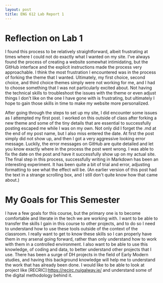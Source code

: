 ```yaml
---
layout: post
title: ENG 612 Lab Report 1
---
```


# Reflection on Lab 1

I found this process to be relatively straightforward, albeit frustrating at times where I could not do exactly what I wanted on my site. 
I've always found the process of creating a website somewhat intimidating, but the GitHub interface and the explicit instructions made the 
process very approachable. I think the most frustration I encountered was in the process of forking the theme that I wanted. Ultimately, my
first choice, second choice, and third choice themes simply were not working for me, and I had to choose something that I was not particularly
excited about. Not having the technical skills to troubleshoot the issues with the theme or even adjust things I don't like on the one I
have gone with is frustrating, but ultimately I hope to gain those skills in time to make my website more personalized. 

After going through the steps to set up my site, I did encounter some issues as I attempted my first post. I worked on this outside of class
after forking a new theme and some of the tiny details that are essential to successfully posting escaped me while I was on my own. Not only did 
I forget the .md at the end of my post name, but I also miss entered the date. At first the post simply did not show up, and then I got a very 
aggressive looking error message. Luckily, the error messages on GitHub are quite detailed and let you know exactly where in the process the post 
went wrong. I was able to fix the date on the post and have it successfully show up on my actual site. The final step in this process, successfully
writing in Markdown has been an interesting experiment. It has been quite a bit of trial and error, adjusting formatting to see what the effect will be.
(An earlier version of this post had the text in a strange scrolling box, and I still don't quite know how that came about.)

# My Goals for This Semester

I have a few goals for this course, but the primary one is to become comfortable and literate in the tech we are working with. I want to be
able to transfer the skills I gain in this course to other projects, and to do so I need to understand how to use these tools outside of the
context of the classroom. I really want to get to know these skills so I can properly have them in my arsenal going forward, rather than 
only understand how to work with them in a controlled environment. I also want to be able to use this knowledge, of coding and data, to better
understand other projects that I use. There has been a surge of DH projects in the field of Early Modern studies, and having this background 
knowledge will help me to understand the work that has already been done. I would like to be able to look at project like [RECRIC]:https://recirc.nuigalway.ie/
and understand some of the digital methodology behind it.
